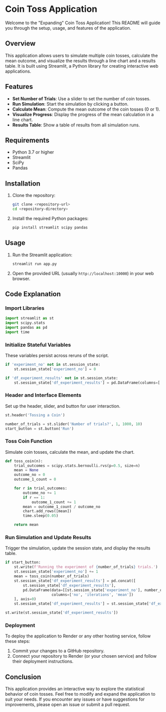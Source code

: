 # Coin Toss Application

Welcome to the "Expanding" Coin Toss Application! This README will guide you through the setup, usage, and features of the application.

## Overview

This application allows users to simulate multiple coin tosses, calculate the mean outcome, and visualize the results through a line chart and a results table. It is built using Streamlit, a Python library for creating interactive web applications.

## Features

- **Set Number of Trials**: Use a slider to set the number of coin tosses.
- **Run Simulation**: Start the simulation by clicking a button.
- **Calculate Mean**: Compute the mean outcome of the coin tosses (0 or 1).
- **Visualize Progress**: Display the progress of the mean calculation in a line chart.
- **Results Table**: Show a table of results from all simulation runs.

## Requirements

- Python 3.7 or higher
- Streamlit
- SciPy
- Pandas

## Installation

1. Clone the repository:
    ```bash
    git clone <repository-url>
    cd <repository-directory>
    ```

2. Install the required Python packages:
    ```bash
    pip install streamlit scipy pandas
    ```

## Usage

1. Run the Streamlit application:
    ```bash
    streamlit run app.py
    ```

2. Open the provided URL (usually `http://localhost:10000`) in your web browser.

## Code Explanation

### Import Libraries

```python
import streamlit as st
import scipy.stats
import pandas as pd
import time
```

### Initialize Stateful Variables

These variables persist across reruns of the script.

```python
if 'experiment_no' not in st.session_state:
    st.session_state['experiment_no'] = 0

if 'df_experiment_results' not in st.session_state:
    st.session_state['df_experiment_results'] = pd.DataFrame(columns=['no', 'iterations', 'mean'])
```

### Header and Interface Elements

Set up the header, slider, and button for user interaction.

```python
st.header('Tossing a Coin')

number_of_trials = st.slider('Number of trials?', 1, 1000, 10)
start_button = st.button('Run')
```

### Toss Coin Function
Simulate coin tosses, calculate the mean, and update the chart.

```python
def toss_coin(n):
    trial_outcomes = scipy.stats.bernoulli.rvs(p=0.5, size=n)
    mean = None
    outcome_no = 0
    outcome_1_count = 0

    for r in trial_outcomes:
        outcome_no += 1
        if r == 1:
            outcome_1_count += 1
        mean = outcome_1_count / outcome_no
        chart.add_rows([mean])
        time.sleep(0.05)

    return mean
```

### Run Simulation and Update Results
Trigger the simulation, update the session state, and display the results table.

```python
if start_button:
    st.write(f'Running the experiment of {number_of_trials} trials.')
    st.session_state['experiment_no'] += 1
    mean = toss_coin(number_of_trials)
    st.session_state['df_experiment_results'] = pd.concat([
        st.session_state['df_experiment_results'],
        pd.DataFrame(data=[[st.session_state['experiment_no'], number_of_trials, mean]],
                     columns=['no', 'iterations', 'mean'])
    ], axis=0)
    st.session_state['df_experiment_results'] = st.session_state['df_experiment_results'].reset_index(drop=True)

st.write(st.session_state['df_experiment_results'])
```

### Deployment
To deploy the application to Render or any other hosting service, follow these steps:

1) Commit your changes to a GitHub repository.
2) Connect your repository to Render (or your chosen service) and follow their deployment instructions.

## Conclusion

This application provides an interactive way to explore the statistical behavior of coin tosses. Feel free to modify and expand the application to suit your needs. If you encounter any issues or have suggestions for improvements, please open an issue or submit a pull request.

